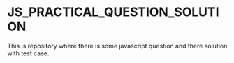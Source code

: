# JS_PRACTICAL_QUESTION_SOLUTION
This is repository where there is some javascript question and there solution with test case.
